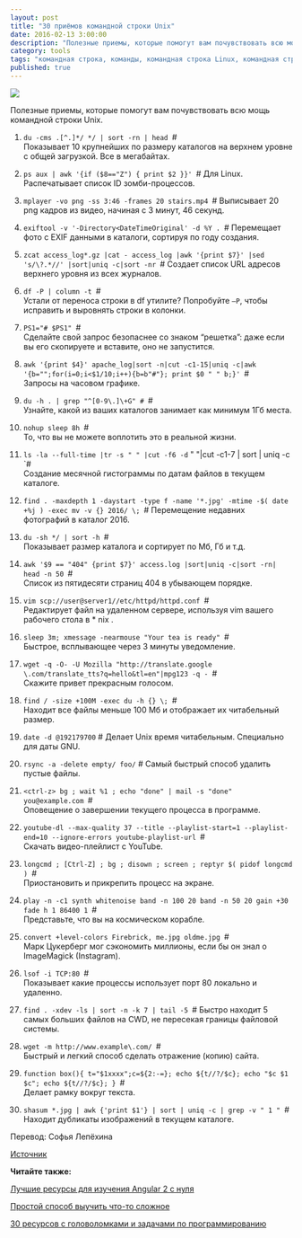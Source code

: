 ```yaml
---
layout: post
title: "30 приёмов командной строки Unix"
date: 2016-02-13 3:00:00
description: "Полезные приемы, которые помогут вам почувствовать всю мощь командной строки Unix."
category: tools
tags: "командная строка, команды, командная строка Linux, командная строка Unix, команды Linux, команды Unix"
published: true
---
```


<img src="http://theasder.github.io/img/hands.jpg" class="img-responsive" /><br />

Полезные приемы, которые помогут вам почувствовать всю мощь командной строки Unix.

<!-- more -->

1. `du -cms .[^.]*/ */ | sort -rn | head `\#  
Показывает 10 крупнейших по размеру каталогов на верхнем уровне с общей загрузкой. Все в мегабайтах.

2. `ps aux | awk '{if ($8=="Z") { print $2 }}' `\# 
 Для Linux. Распечатывает список ID зомби-процессов.

3. `mplayer -vo png -ss 3:46 -frames 20 stairs.mp4 `\# 
Выписывает 20 png кадров из видео, начиная с 3 минут, 46 секунд.

4. `exiftool -v '-Directory<DateTimeOriginal' -d %Y . `\# 
 Перемещает фото с EXIF данными в каталоги, сортируя по году создания.

5. `zcat access_log*.gz |cat - access_log |awk '{print $7}' |sed 's/\?.*//' |sort|uniq -c|sort -nr `\# 
Создает список URL адресов верхнего уровня из всех журналов.

6. `df -P | column -t `\#  
Устали от переноса строки в df утилите? Попробуйте `–P`, чтобы исправить и выровнять строки в колонки.

7. `PS1="# $PS1" `\#  
Сделайте свой запрос безопаснее со знаком “решетка”: даже если вы его скопируете и вставите, оно не запустится. 

8. `awk '{print $4}' apache_log|sort -n|cut -c1-15|uniq -c|awk '{b="";for(i=0;i<$1/10;i++){b=b"#"}; print $0 " " b;}' `\#  
Запросы на часовом графике. 

9. `du -h . | grep "^[0-9\.]\+G" # `\#  
Узнайте, какой из ваших каталогов занимает как минимум 1Гб места.

10. `nohup sleep 8h `\#  
То, что вы не можете воплотить это в реальной жизни.

11. `ls -la --full-time |tr -s " " |cut -f6 -d` " "|cut -c1-7 | sort | uniq -c `\#  
Создание месячной гистограммы по датам файлов в текущем каталоге. 

12. `find . -maxdepth 1 -daystart -type f -name '*.jpg' -mtime -$( date +%j ) -exec mv -v {} 2016/ \; `\# 
 Перемещение недавних фотографий в каталог 2016.

13. `du -sh */ | sort -h `\#  
Показывает размер каталога и сортирует по Мб, Гб и т.д.

14. `awk '$9 == "404" {print $7}' access.log |sort|uniq -c|sort -rn| head -n 50 `\#  
Список из пятидесяти страниц 404 в убывающем порядке.

15. `vim scp://user@server1//etc/httpd/httpd.conf `\#  
Редактирует файл на удаленном сервере, используя vim вашего рабочего стола в * nix .

16. `sleep 3m; xmessage -nearmouse "Your tea is ready" `\#  
Быстрое, всплывающее через 3 минуты уведомление.

17.	`wget -q -O- -U Mozilla "http://translate.google \.com/translate_tts?q=hello&tl=en"|mpg123 -q - `\#  
Скажите привет прекрасным голосом.

18. `find / -size +100M -exec du -h {} \; `\#  
Находит все файлы меньше 100 Мб и отображает их читабельный размер.

19. `date -d @192179700` # 
Делает Unix время читабельным. Специально для даты GNU.

20. `rsync -a -delete empty/ foo/` # 
Самый быстрый способ удалить пустые файлы.

21. `<ctrl-z> bg ; wait %1 ; echo "done" | mail -s "done" you@example.com `\#  
Оповещение о завершении текущего процесса в программе.

22. `youtube-dl --max-quality 37 --title --playlist-start=1 --playlist-end=10 --ignore-errors youtube-playlist-url `\#  
Скачать видео-плейлист с YouTube.

23. `longcmd ; [Ctrl-Z] ; bg ; disown ; screen ; reptyr $( pidof longcmd ) `\#  
Приостановить и прикрепить процесс на экране.

24. `play -n -c1 synth whitenoise band -n 100 20 band -n 50 20 gain +30 fade h 1 86400 1 `\#  
Представьте, что вы на космическом корабле.

25. `convert +level-colors Firebrick, me.jpg oldme.jpg `\#  
Марк Цукерберг мог сэкономить миллионы, если бы он знал о ImageMagick (Instagram).

26. `lsof -i TCP:80 `\#  
Показывает какие процессы использует порт 80 локально и удаленно. 

27. `find . -xdev -ls | sort -n -k 7 | tail -5 `\# 
 Быстро находит 5 самых больших файлов на CWD, не пересекая границы файловой системы. 

28. `wget -m http://www.example\.com/ `\#  
Быстрый и легкий способ сделать отражение (копию) сайта.

29. `function box(){ t="$1xxxx";c=${2:-=}; echo ${t//?/$c}; echo "$c $1 $c"; echo ${t//?/$c}; } `\#  
Делает рамку вокруг текста.

30. `shasum *.jpg | awk {'print $1'} | sort | uniq -c | grep -v " 1 " `\#  
Находит дубликаты изображений в текущем каталоге.



Перевод: Софья Лепёхина

[Источник](https://twitter.com/climagic)

**Читайте также:**

[Лучшие ресурсы для изучения Angular 2 с нуля](http://theasder.github.io/learning/2016/02/08/Best-Resources-for-Learning-Angular2-from-Scratch.html)

[Простой способ выучить что-то сложное](http://theasder.github.io/learning/2016/01/30/the-easy-way-to-learn-hard-stuff.html)

[30 ресурсов с головоломками и задачами по программированию](http://theasder.github.io/learning/2016/01/21/where-can-I-find-programming-puzzles-and-challenges.html)
